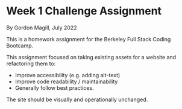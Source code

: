 # Week 1 Challenge Assignment
By Gordon Magill, July 2022

This is a homework assignment for the Berkeley Full Stack Coding Bootcamp.

This assignment focused on taking existing assets for a website and refactoring them to:
 - Improve accessibility (e.g. adding alt-text)
 - Improve code readability / maintainability
 - Generally follow best practices.

The site should be visually and operationally unchanged.
